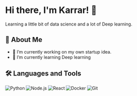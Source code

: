 # Hi there, I'm Karrar! 👋

Learning a little bit of data science and a lot of Deep learning.

## 🚀 About Me
- 🔭 I’m currently working on my own startup idea.
- 🌱 I’m currently learning Deep learning 

## 🛠️ Languages and Tools

![Python](https://img.shields.io/badge/-Python-333?style=flat&logo=python)
![Node.js](https://img.shields.io/badge/-Node.js-333?style=flat&logo=node.js)
![React](https://img.shields.io/badge/-React-333?style=flat&logo=react)
![Docker](https://img.shields.io/badge/-Docker-333?style=flat&logo=docker)
![Git](https://img.shields.io/badge/-Git-333?style=flat&logo=git)

